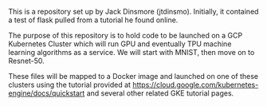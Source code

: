 This is a repository set up by Jack Dinsmore (jtdinsmo). Initially, it contained a test of flask pulled from a tutorial he found online.

The purpose of this repository is to hold code to be launched on a GCP Kubernetes Cluster which will run GPU and eventually TPU machine learning algorithms as a service. We will start with MNIST, then move on to Resnet-50. 

These files will be mapped to a Docker image and launched on one of these clusters using the tutorial provided at https://cloud.google.com/kubernetes-engine/docs/quickstart and several other related GKE tutorial pages.
